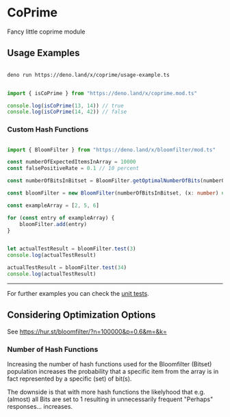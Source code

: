 # CoPrime

Fancy little coprime module

## Usage Examples

```sh

deno run https://deno.land/x/coprime/usage-example.ts

```


```ts

import { isCoPrime } from "https://deno.land/x/coprime.mod.ts"

console.log(isCoPrime(13, 14)) // true
console.log(isCoPrime(14, 42)) // false

```


### Custom Hash Functions
```ts

import { BloomFilter } from "https://deno.land/x/bloomfilter/mod.ts"

const numberOfExpectedItemsInArray = 10000
const falsePositiveRate = 0.1 // 10 percent

const numberOfBitsInBitset = BloomFilter.getOptimalNumberOfBits(numberOfExpectedItemsInArray, falsePositiveRate)

const bloomFilter = new BloomFilter(numberOfBitsInBitset, (x: number) => (x * 2) % 11, (x: number) => (x * 3) % 11, (x: number) => (x * 4) % 11)

const exampleArray = [2, 5, 6]

for (const entry of exampleArray) {
    bloomFilter.add(entry)
}


let actualTestResult = bloomFilter.test(3)
console.log(actualTestResult)

actualTestResult = bloomFilter.test(34)
console.log(actualTestResult)

```



---
  
For further examples you can check the [unit tests](https://github.com/michael-spengler/bloomfilter/blob/main/src/bloom-filter.spec.ts).


## Considering Optimization Options
See https://hur.st/bloomfilter/?n=100000&p=0.6&m=&k=

### Number of Hash Functions
Increasing the number of hash functions used for the Bloomfilter (Bitset) population increases the probability that a specific item from the array is in fact represented by a specific (set) of bit(s). 

The downside is that with more hash functions the likelyhood that e.g. (almost) all Bits are set to 1 resulting in unnecessarily frequent "Perhaps" responses...  increases.

  
